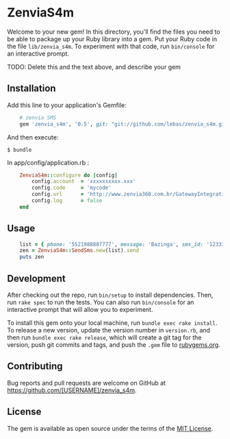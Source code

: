 # ZenviaS4m

Welcome to your new gem! In this directory, you'll find the files you need to be able to package up your Ruby library into a gem. Put your Ruby code in the file `lib/zenvia_s4m`. To experiment with that code, run `bin/console` for an interactive prompt.

TODO: Delete this and the text above, and describe your gem

## Installation

Add this line to your application's Gemfile:

```ruby
    # zenvia SMS 
    gem 'zenvia_s4m', '0.5', git: "git://github.com/lebas/zenvia_s4m.git"
```

And then execute:

    $ bundle


In app/config/application.rb :

```ruby    
    ZenviaS4m::configure do |config|
        config.account  = 'xxxxxxxxxx.xxx'
        config.code     = 'mycode'
        config.url      = 'http://www.zenvia360.com.br/GatewayIntegration/msgSms.do'
        config.log      = false
    end
```

## Usage

```ruby
    list = { phone: '5521988887777', message: 'Bazinga', sms_id: '12333'}
    zen = ZenviaS4m::SendSms.new(list).send
    puts zen 
```

## Development

After checking out the repo, run `bin/setup` to install dependencies. Then, run `rake spec` to run the tests. You can also run `bin/console` for an interactive prompt that will allow you to experiment.

To install this gem onto your local machine, run `bundle exec rake install`. To release a new version, update the version number in `version.rb`, and then run `bundle exec rake release`, which will create a git tag for the version, push git commits and tags, and push the `.gem` file to [rubygems.org](https://rubygems.org).

## Contributing

Bug reports and pull requests are welcome on GitHub at https://github.com/[USERNAME]/zenvia_s4m.


## License

The gem is available as open source under the terms of the [MIT License](http://opensource.org/licenses/MIT).

